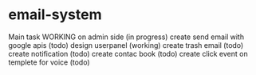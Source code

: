 # email-system
Main task 
WORKING on admin side (in progress)
create send email with google apis (todo)
design userpanel (working)
create trash email (todo)
create notification (todo)
create contac book (todo)
create click event on templete for voice (todo)
